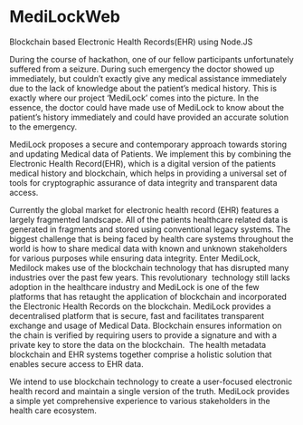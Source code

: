 # MediLockWeb
Blockchain based Electronic Health Records(EHR) using Node.JS

During the course of hackathon, one of our fellow participants unfortunately suffered from a seizure. During such emergency the doctor showed up immediately, but couldn’t exactly give any medical assistance immediately due to the lack of knowledge about the patient’s medical history. This is exactly where our project ‘MediLock’ comes into the picture. In the essence, the doctor could have made use of MediLock to know about the patient’s history immediately and could have provided an accurate solution to the emergency.

MediLock proposes a secure and contemporary approach towards storing and updating Medical data of Patients. We implement this by combining the Electronic Health Record(EHR), which is a digital version of the patients medical history and blockchain, which helps in providing a universal set of tools for cryptographic assurance of data integrity and transparent data access.

Currently the global market for electronic health record (EHR) features a largely fragmented landscape. All of the patients healthcare related data is generated in fragments and stored using conventional legacy systems. The biggest challenge that is being faced by health care systems throughout the world is how to share medical data with known and unknown stakeholders for various purposes while ensuring data integrity. Enter MediLock, Medilock makes use of the blockchain technology that has disrupted many industries over the past few years. This revolutionary  technology still lacks adoption in the healthcare industry and MediLock is one of the few platforms that has retaught the application of blockchain and incorporated the Electronic Health Records on the blockchain. MediLock provides a decentralised platform that is secure, fast and facilitates transparent exchange and usage of Medical Data. Blockchain ensures information on the chain is verified by requiring users to provide a signature and with a private key to store the data on the blockchain.  The health metadata blockchain and EHR systems together comprise a holistic solution that enables secure access to EHR data.

We intend to use blockchain technology to create a user-focused electronic health record and maintain a single version of the truth. MediLock provides a simple yet comprehensive experience to various stakeholders in the health care ecosystem.
